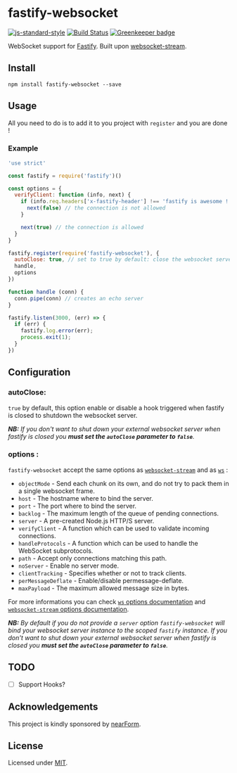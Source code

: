 # fastify-websocket
[![js-standard-style](https://img.shields.io/badge/code%20style-standard-brightgreen.svg?style=flat)](http://standardjs.com/)  [![Build Status](https://travis-ci.org/fastify/fastify-websocket.svg?branch=master)](https://travis-ci.org/fastify/fastify-websocket) [![Greenkeeper badge](https://badges.greenkeeper.io/fastify/fastify-websocket.svg)](https://greenkeeper.io/)

WebSocket support for [Fastify](https://github.com/fastify/fastify).
Built upon [websocket-stream](http://npm.im/websocket-stream).

## Install

```
npm install fastify-websocket --save
```

## Usage

All you need to do is to add it to you project with `register` and you are done !

### Example

```js
'use strict'

const fastify = require('fastify')()

const options = {
  verifyClient: function (info, next) {
    if (info.req.headers['x-fastify-header'] !== 'fastify is awesome !') {
      next(false) // the connection is not allowed
    }

    next(true) // the connection is allowed
  }
}

fastify.register(require('fastify-websocket'), {
  autoClose: true, // set to true by default: close the websocket server when fastify is closed
  handle,
  options
})

function handle (conn) {
  conn.pipe(conn) // creates an echo server
}

fastify.listen(3000, (err) => {
  if (err) {
    fastify.log.error(err);
    process.exit(1);
  }
})
```

## Configuration

### autoClose:
`true` by default, this option enable or disable a hook triggered when fastify is closed to shutdown the websocket server.

_**NB:** If you don't want to shut down your external websocket server when fastify is closed you **must set the `autoClose` parameter to `false`**._

### options :
`fastify-websocket` accept the same options as [`websocket-stream`](https://github.com/maxogden/websocket-stream#options) and as [`ws`](https://github.com/websockets/ws/blob/master/doc/ws.md#new-websocketserveroptions-callback) :

- `objectMode` - Send each chunk on its own, and do not try to pack them in a single websocket frame.
- `host` - The hostname where to bind the server.
- `port` - The port where to bind the server.
- `backlog` - The maximum length of the queue of pending connections.
- `server` - A pre-created Node.js HTTP/S server.
- `verifyClient` - A function which can be used to validate incoming connections.
- `handleProtocols` - A function which can be used to handle the WebSocket subprotocols.
- `path` - Accept only connections matching this path.
- `noServer` - Enable no server mode.
- `clientTracking` - Specifies whether or not to track clients.
- `perMessageDeflate` - Enable/disable permessage-deflate.
- `maxPayload` - The maximum allowed message size in bytes.

For more informations you can check [`ws` options documentation](https://github.com/websockets/ws/blob/master/doc/ws.md#new-websocketserveroptions-callback) and [`websocket-stream` options documentation](https://github.com/maxogden/websocket-stream#options).

_**NB:** By default if you do not provide a `server` option `fastify-websocket` will bind your websocket server instance to the scoped `fastify` instance. If you don't want to shut down your external websocket server when fastify is closed you **must set the `autoClose` parameter to `false`**._

## TODO

* [ ] Support Hooks?

## Acknowledgements

This project is kindly sponsored by [nearForm](http://nearform.com).

## License

Licensed under [MIT](./LICENSE).
